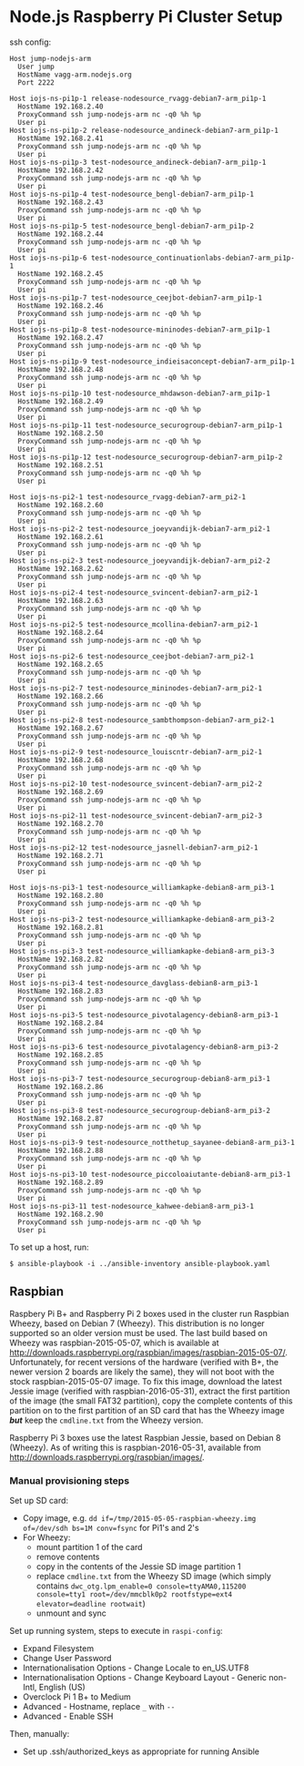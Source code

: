 # Node.js Raspberry Pi Cluster Setup

ssh config:

```
Host jump-nodejs-arm
  User jump
  HostName vagg-arm.nodejs.org
  Port 2222

Host iojs-ns-pi1p-1 release-nodesource_rvagg-debian7-arm_pi1p-1
  HostName 192.168.2.40
  ProxyCommand ssh jump-nodejs-arm nc -q0 %h %p
  User pi
Host iojs-ns-pi1p-2 release-nodesource_andineck-debian7-arm_pi1p-1
  HostName 192.168.2.41
  ProxyCommand ssh jump-nodejs-arm nc -q0 %h %p
  User pi
Host iojs-ns-pi1p-3 test-nodesource_andineck-debian7-arm_pi1p-1
  HostName 192.168.2.42
  ProxyCommand ssh jump-nodejs-arm nc -q0 %h %p
  User pi
Host iojs-ns-pi1p-4 test-nodesource_bengl-debian7-arm_pi1p-1
  HostName 192.168.2.43
  ProxyCommand ssh jump-nodejs-arm nc -q0 %h %p
  User pi
Host iojs-ns-pi1p-5 test-nodesource_bengl-debian7-arm_pi1p-2
  HostName 192.168.2.44
  ProxyCommand ssh jump-nodejs-arm nc -q0 %h %p
  User pi
Host iojs-ns-pi1p-6 test-nodesource_continuationlabs-debian7-arm_pi1p-1
  HostName 192.168.2.45
  ProxyCommand ssh jump-nodejs-arm nc -q0 %h %p
  User pi
Host iojs-ns-pi1p-7 test-nodesource_ceejbot-debian7-arm_pi1p-1
  HostName 192.168.2.46
  ProxyCommand ssh jump-nodejs-arm nc -q0 %h %p
  User pi
Host iojs-ns-pi1p-8 test-nodesource-mininodes-debian7-arm_pi1p-1
  HostName 192.168.2.47
  ProxyCommand ssh jump-nodejs-arm nc -q0 %h %p
  User pi
Host iojs-ns-pi1p-9 test-nodesource_indieisaconcept-debian7-arm_pi1p-1
  HostName 192.168.2.48
  ProxyCommand ssh jump-nodejs-arm nc -q0 %h %p
  User pi
Host iojs-ns-pi1p-10 test-nodesource_mhdawson-debian7-arm_pi1p-1
  HostName 192.168.2.49
  ProxyCommand ssh jump-nodejs-arm nc -q0 %h %p
  User pi
Host iojs-ns-pi1p-11 test-nodesource_securogroup-debian7-arm_pi1p-1
  HostName 192.168.2.50
  ProxyCommand ssh jump-nodejs-arm nc -q0 %h %p
  User pi
Host iojs-ns-pi1p-12 test-nodesource_securogroup-debian7-arm_pi1p-2
  HostName 192.168.2.51
  ProxyCommand ssh jump-nodejs-arm nc -q0 %h %p
  User pi

Host iojs-ns-pi2-1 test-nodesource_rvagg-debian7-arm_pi2-1
  HostName 192.168.2.60
  ProxyCommand ssh jump-nodejs-arm nc -q0 %h %p
  User pi
Host iojs-ns-pi2-2 test-nodesource_joeyvandijk-debian7-arm_pi2-1
  HostName 192.168.2.61
  ProxyCommand ssh jump-nodejs-arm nc -q0 %h %p
  User pi
Host iojs-ns-pi2-3 test-nodesource_joeyvandijk-debian7-arm_pi2-2
  HostName 192.168.2.62
  ProxyCommand ssh jump-nodejs-arm nc -q0 %h %p
  User pi
Host iojs-ns-pi2-4 test-nodesource_svincent-debian7-arm_pi2-1
  HostName 192.168.2.63
  ProxyCommand ssh jump-nodejs-arm nc -q0 %h %p
  User pi
Host iojs-ns-pi2-5 test-nodesource_mcollina-debian7-arm_pi2-1
  HostName 192.168.2.64
  ProxyCommand ssh jump-nodejs-arm nc -q0 %h %p
  User pi
Host iojs-ns-pi2-6 test-nodesource_ceejbot-debian7-arm_pi2-1
  HostName 192.168.2.65
  ProxyCommand ssh jump-nodejs-arm nc -q0 %h %p
  User pi
Host iojs-ns-pi2-7 test-nodesource_mininodes-debian7-arm_pi2-1
  HostName 192.168.2.66
  ProxyCommand ssh jump-nodejs-arm nc -q0 %h %p
  User pi
Host iojs-ns-pi2-8 test-nodesource_sambthompson-debian7-arm_pi2-1
  HostName 192.168.2.67
  ProxyCommand ssh jump-nodejs-arm nc -q0 %h %p
  User pi
Host iojs-ns-pi2-9 test-nodesource_louiscntr-debian7-arm_pi2-1
  HostName 192.168.2.68
  ProxyCommand ssh jump-nodejs-arm nc -q0 %h %p
  User pi
Host iojs-ns-pi2-10 test-nodesource_svincent-debian7-arm_pi2-2
  HostName 192.168.2.69
  ProxyCommand ssh jump-nodejs-arm nc -q0 %h %p
  User pi
Host iojs-ns-pi2-11 test-nodesource_svincent-debian7-arm_pi2-3
  HostName 192.168.2.70
  ProxyCommand ssh jump-nodejs-arm nc -q0 %h %p
  User pi
Host iojs-ns-pi2-12 test-nodesource_jasnell-debian7-arm_pi2-1
  HostName 192.168.2.71
  ProxyCommand ssh jump-nodejs-arm nc -q0 %h %p
  User pi

Host iojs-ns-pi3-1 test-nodesource_williamkapke-debian8-arm_pi3-1
  HostName 192.168.2.80
  ProxyCommand ssh jump-nodejs-arm nc -q0 %h %p
  User pi
Host iojs-ns-pi3-2 test-nodesource_williamkapke-debian8-arm_pi3-2
  HostName 192.168.2.81
  ProxyCommand ssh jump-nodejs-arm nc -q0 %h %p
  User pi
Host iojs-ns-pi3-3 test-nodesource_williamkapke-debian8-arm_pi3-3
  HostName 192.168.2.82
  ProxyCommand ssh jump-nodejs-arm nc -q0 %h %p
  User pi
Host iojs-ns-pi3-4 test-nodesource_davglass-debian8-arm_pi3-1
  HostName 192.168.2.83
  ProxyCommand ssh jump-nodejs-arm nc -q0 %h %p
  User pi
Host iojs-ns-pi3-5 test-nodesource_pivotalagency-debian8-arm_pi3-1
  HostName 192.168.2.84
  ProxyCommand ssh jump-nodejs-arm nc -q0 %h %p
  User pi
Host iojs-ns-pi3-6 test-nodesource_pivotalagency-debian8-arm_pi3-2
  HostName 192.168.2.85
  ProxyCommand ssh jump-nodejs-arm nc -q0 %h %p
  User pi
Host iojs-ns-pi3-7 test-nodesource_securogroup-debian8-arm_pi3-1
  HostName 192.168.2.86
  ProxyCommand ssh jump-nodejs-arm nc -q0 %h %p
  User pi
Host iojs-ns-pi3-8 test-nodesource_securogroup-debian8-arm_pi3-2
  HostName 192.168.2.87
  ProxyCommand ssh jump-nodejs-arm nc -q0 %h %p
  User pi
Host iojs-ns-pi3-9 test-nodesource_notthetup_sayanee-debian8-arm_pi3-1
  HostName 192.168.2.88
  ProxyCommand ssh jump-nodejs-arm nc -q0 %h %p
  User pi
Host iojs-ns-pi3-10 test-nodesource_piccoloaiutante-debian8-arm_pi3-1
  HostName 192.168.2.89
  ProxyCommand ssh jump-nodejs-arm nc -q0 %h %p
  User pi
Host iojs-ns-pi3-11 test-nodesource_kahwee-debian8-arm_pi3-1
  HostName 192.168.2.90
  ProxyCommand ssh jump-nodejs-arm nc -q0 %h %p
  User pi
```

To set up a host, run:

```text
$ ansible-playbook -i ../ansible-inventory ansible-playbook.yaml
```

## Raspbian

Raspbery Pi B+ and Raspberry Pi 2 boxes used in the cluster run Raspbian Wheezy, based on Debian 7 (Wheezy). This distribution is no longer supported so an older version must be used. The last build based on Wheezy was raspbian-2015-05-07, which is available at <http://downloads.raspberrypi.org/raspbian/images/raspbian-2015-05-07/>. Unfortunately, for recent versions of the hardware (verified with B+, the newer version 2 boards are likely the same), they will not boot with the stock raspbian-2015-05-07 image. To fix this image, download the latest Jessie image (verified with raspbian-2016-05-31), extract the first partition of the image (the small FAT32 partition), copy the complete contents of this partition on to the first partition of an SD card that has the Wheezy image ***but*** keep the `cmdline.txt` from the Wheezy version.

Raspberry Pi 3 boxes use the latest Raspbian Jessie, based on Debian 8 (Wheezy). As of writing this is raspbian-2016-05-31, available from <http://downloads.raspberrypi.org/raspbian/images/>.

### Manual provisioning steps

Set up SD card:

* Copy image, e.g. `dd if=/tmp/2015-05-05-raspbian-wheezy.img of=/dev/sdh bs=1M conv=fsync` for Pi1's and 2's
* For Wheezy:
  - mount partition 1 of the card
  - remove contents
  - copy in the contents of the Jessie SD image partition 1
  - replace `cmdline.txt` from the Wheezy SD image (which simply contains `dwc_otg.lpm_enable=0 console=ttyAMA0,115200 console=tty1 root=/dev/mmcblk0p2 rootfstype=ext4 elevator=deadline rootwait`)
  - unmount and sync

Set up running system, steps to execute in `raspi-config`:

* Expand Filesystem
* Change User Password
* Internationalisation Options - Change Locale to en_US.UTF8
* Internationalisation Options - Change Keyboard Layout - Generic non-Intl, English (US)
* Overclock Pi 1 B+ to Medium
* Advanced - Hostname, replace `_` with `--`
* Advanced - Enable SSH

Then, manually:

* Set up .ssh/authorized_keys as appropriate for running Ansible
